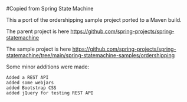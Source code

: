 #Copied from Spring State Machine

This a port of the ordershipping sample project ported to a Maven build.

The parent project is here https://github.com/spring-projects/spring-statemachine

The sample project is here https://github.com/spring-projects/spring-statemachine/tree/main/spring-statemachine-samples/ordershipping

Some minor additions were made:

    Added a REST API
    added some webjars
    added Bootstrap CSS 
    added jQuery for testing REST API
